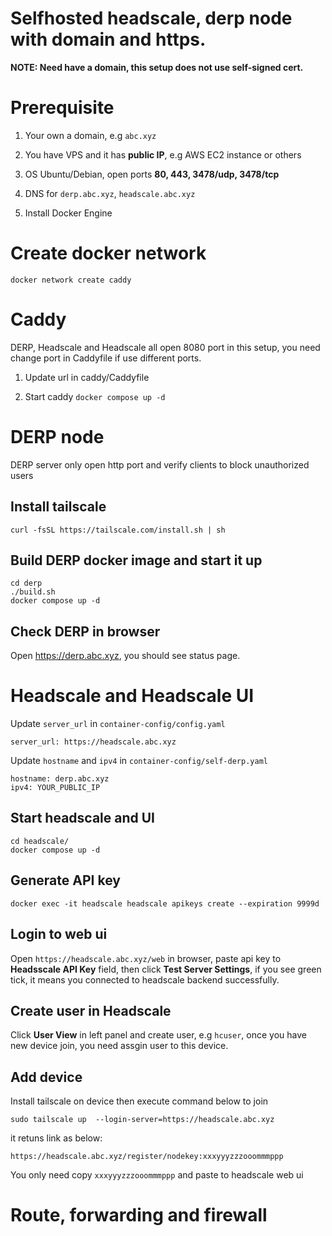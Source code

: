 # Selfhosted headscale, derp node with domain and https.

**NOTE: Need have a domain, this setup does not use self-signed cert.**

# Prerequisite

1. Your own a domain, e.g `abc.xyz`

2. You have VPS and it has **public IP**, e.g AWS EC2 instance or others

3. OS Ubuntu/Debian, open ports **80, 443, 3478/udp, 3478/tcp**

4. DNS for `derp.abc.xyz`, `headscale.abc.xyz`

5. Install Docker Engine


# Create docker network

`docker network create caddy`

# Caddy

DERP, Headscale and Headscale all open 8080 port in this setup, you need change port in Caddyfile if use different ports.

1. Update url in caddy/Caddyfile

2. Start caddy `docker compose up -d`


# DERP node

DERP server only open http port and verify clients to block unauthorized users

## Install tailscale

`curl -fsSL https://tailscale.com/install.sh | sh`

## Build DERP docker image and start it up

```
cd derp
./build.sh
docker compose up -d
```
## Check DERP in browser

Open https://derp.abc.xyz, you should see status page.


# Headscale and Headscale UI

Update `server_url` in `container-config/config.yaml`

`server_url: https://headscale.abc.xyz`

Update `hostname` and `ipv4` in `container-config/self-derp.yaml`

```
hostname: derp.abc.xyz
ipv4: YOUR_PUBLIC_IP
```
## Start headscale and UI

```
cd headscale/
docker compose up -d
```

## Generate API key
`docker exec -it headscale headscale apikeys create --expiration 9999d`

## Login to web ui

Open `https://headscale.abc.xyz/web` in browser, paste api key to **Headsscale API Key** field, then click **Test Server Settings**, if you see green tick, it means you connected to headscale backend successfully.

## Create user in Headscale

Click **User View** in left panel and create user, e.g `hcuser`, once you have new device join, you need assgin user to this device.
 
## Add device

Install tailscale on device then execute command below to join 

`sudo tailscale up  --login-server=https://headscale.abc.xyz`

it retuns link as below:

`https://headscale.abc.xyz/register/nodekey:xxxyyyzzzooommmppp`

You only need copy `xxxyyyzzzooommmppp` and paste to headscale web ui

# Route, forwarding and firewall

